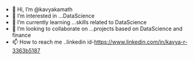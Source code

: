 - 👋 Hi, I’m @kavyakamath
- 👀 I’m interested in ...DataScience
- 🌱 I’m currently learning ...skills related to DataScience
- 💞️ I’m looking to collaborate on ...projects based on DataScience and finance
- 📫 How to reach me ..linkedin id-https://www.linkedin.com/in/kavya-r-3363b5187

<!---
kavyakamath/kavyakamath is a ✨ special ✨ repository because its `README.md` (this file) appears on your GitHub profile.
You can click the Preview link to take a look at your changes.
--->
